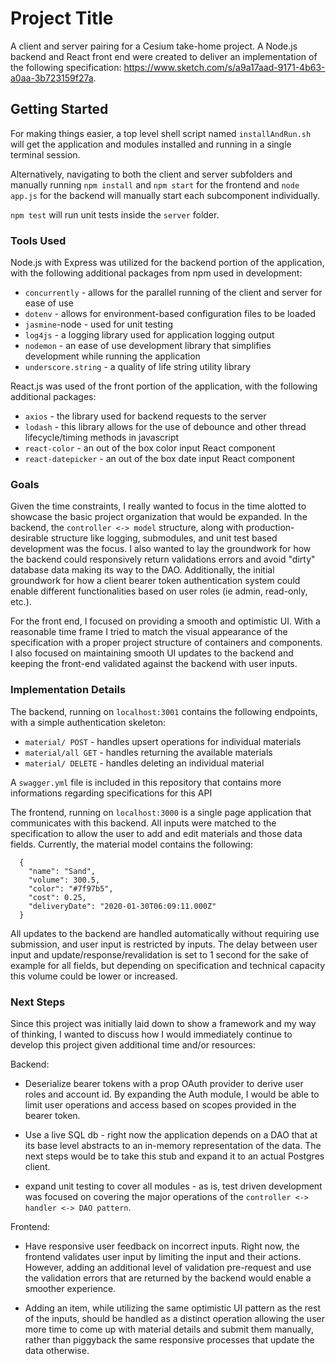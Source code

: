 # Project Title

A client and server pairing for a Cesium take-home project. A Node.js backend and React front end were created to deliver an implementation of the following specification: https://www.sketch.com/s/a9a17aad-9171-4b63-a0aa-3b723159f27a.

## Getting Started
For making things easier, a top level shell script named `installAndRun.sh` will get the application and modules installed and running in a single terminal session. 

Alternatively, navigating to both the client and server subfolders and manually running `npm install` and `npm start` for the frontend and `node app.js` for the backend will manually start each subcomponent individually.

`npm test` will run unit tests inside the `server` folder.

### Tools Used

Node.js with Express was utilized for the backend portion of the application, with the following additional packages from npm used in development:
* `concurrently` - allows for the parallel running of the client and server for ease of use
* `dotenv` - allows for environment-based configuration files to be loaded 
* `jasmine`-node - used for unit testing
* `log4js` - a logging library used for application logging output
* `nodemon` - an ease of use development library that simplifies development while running the application
* `underscore.string` - a quality of life string utility library

React.js was used of the front portion of the application, with the following additional packages:
* `axios` - the library used for backend requests to the server
* `lodash` - this library allows for the use of debounce and other thread lifecycle/timing methods in javascript
* `react-color` - an out of the box color input React component
* `react-datepicker` - an out of the box date input React component

### Goals

Given the time constraints, I really wanted to focus in the time alotted to showcase the basic project organization that would be expanded. In the backend, the `controller <-> model` structure, along with production-desirable structure like logging, submodules, and unit test based development was the focus. I also wanted to lay the groundwork for how the backend could responsively return validations errors and avoid "dirty" database data making its way to the DAO. Additionally, the initial groundwork for how a client bearer token authentication system could enable different functionalities based on user roles (ie admin, read-only, etc.).

For the front end, I focused on providing a smooth and optimistic UI. With a reasonable time frame I tried to match the visual appearance of the specification with a proper project structure of containers and components. I also focused on maintaining smooth UI updates to the backend and keeping the front-end validated against the backend with user inputs.

### Implementation Details

The backend, running on `localhost:3001` contains the following endpoints, with a simple authentication skeleton:

* `material/ POST` - handles upsert operations for individual materials
* `material/all GET` - handles returning the available materials
* `material/ DELETE` - handles deleting an individual material

A `swagger.yml` file is included in this repository that contains more informations regarding specifications for this API

The frontend, running on `localhost:3000` is a single page application that communicates with this backend.
All inputs were matched to the specification to allow the user to add and edit materials and those data fields.
Currently, the material model contains the following:
```
  {
    "name": "Sand",
    "volume": 300.5,
    "color": "#7f97b5",
    "cost": 0.25,
    "deliveryDate": "2020-01-30T06:09:11.000Z"
  }
```

All updates to the backend are handled automatically without requiring use submission, and user input is restricted by inputs. The delay between user input and update/response/revalidation is set to 1 second for the sake of example for all fields, but depending on specification and technical capacity this volume could be lower or increased. 

### Next Steps

Since this project was initially laid down to show a framework and my way of thinking, I wanted to discuss how I would immediately continue to develop this project given additional time and/or resources:

Backend:
* Deserialize bearer tokens with a prop OAuth provider to derive user roles and account id. By expanding the Auth module, I would be able to limit user operations and access based on scopes provided in the bearer token.

* Use a live SQL db - right now the application depends on a DAO that at its base level abstracts to an in-memory representation of the data. The next steps would be to take this stub and expand it to an actual Postgres client.

* expand unit testing to cover all modules - as is, test driven development was focused on covering the major operations of the `controller <-> handler <-> DAO pattern`.

Frontend:
* Have responsive user feedback on incorrect inputs. Right now, the frontend validates user input by limiting the input and their actions. However, adding an additional level of validation pre-request and use the validation errors that are returned by the backend would enable a smoother experience.

* Adding an item, while utilizing the same optimistic UI pattern as the rest of the inputs, should be handled as a distinct operation allowing the user more time to come up with material details and submit them manually, rather than piggyback the same responsive processes that update the data otherwise.